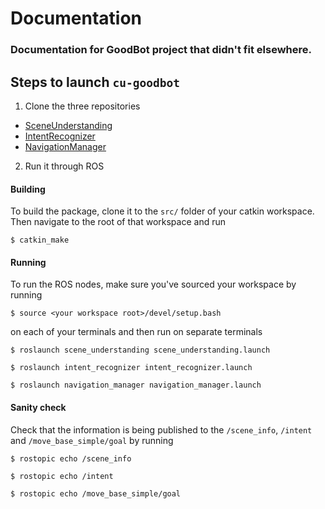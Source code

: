 # Documentation
### Documentation for GoodBot project that didn't fit elsewhere.

## Steps to launch `cu-goodbot`
1. Clone the three repositories 
  - [SceneUnderstanding](https://github.com/cu-goodbot/SceneUnderstanding)
  - [IntentRecognizer](https://github.com/cu-goodbot/IntentRecognizer)
  - [NavigationManager](https://github.com/cu-goodbot/NavigationManager)
  
2. Run it through ROS

#### Building

To build the package, clone it to the `src/` folder of your catkin workspace. Then navigate to the root of that workspace and run
```
$ catkin_make
```

#### Running

To run the ROS nodes, make sure you've sourced your workspace by running
```
$ source <your workspace root>/devel/setup.bash
```
on each of your terminals and
then run on separate terminals
```
$ roslaunch scene_understanding scene_understanding.launch
```
```
$ roslaunch intent_recognizer intent_recognizer.launch
```
```
$ roslaunch navigation_manager navigation_manager.launch
```


#### Sanity check
Check that the information is being published to the `/scene_info`, `/intent` and `/move_base_simple/goal` by running
```
$ rostopic echo /scene_info
```
```
$ rostopic echo /intent
```
```
$ rostopic echo /move_base_simple/goal
```
